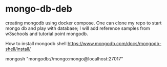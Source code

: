 # mongo-db-deb
creating mongodb using docker compose. One can clone my repo to start mongo db and play with database; I will add reference samples from w3schools and tutorial point  mongodb.


How to install mongodb shell
https://www.mongodb.com/docs/mongodb-shell/install/

mongosh "mongodb://mongo:mongo@localhost:27017"
